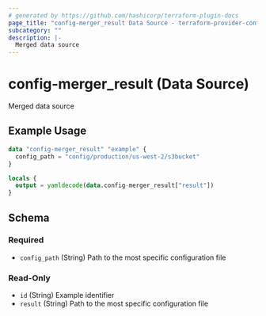```yaml
---
# generated by https://github.com/hashicorp/terraform-plugin-docs
page_title: "config-merger_result Data Source - terraform-provider-config-merger"
subcategory: ""
description: |-
  Merged data source
---
```


# config-merger_result (Data Source)

Merged data source

## Example Usage

```terraform
data "config-merger_result" "example" {
  config_path = "config/production/us-west-2/s3bucket"
}

locals {
  output = yamldecode(data.config-merger_result["result"])
}
```

<!-- schema generated by tfplugindocs -->
## Schema

### Required

- `config_path` (String) Path to the most specific configuration file

### Read-Only

- `id` (String) Example identifier
- `result` (String) Path to the most specific configuration file
